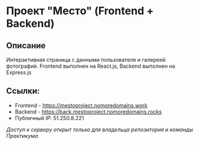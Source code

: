 # Проект "Место" (Frontend + Backend)

## Описание

Интерактивная страница с данными пользователя и галереей фотографий. 
Frontend выполнен на React.js, Backend выполнен на Express.js

## Ссылки:
- Frontend - https://mestoproject.nomoredomains.work
- Backend - https://back.mestoproject.nomoredomains.rocks
- Публичный IP: 51.250.8.221

*Доступ к серверу открыт только для владельца репозитория и команды Практикума*
